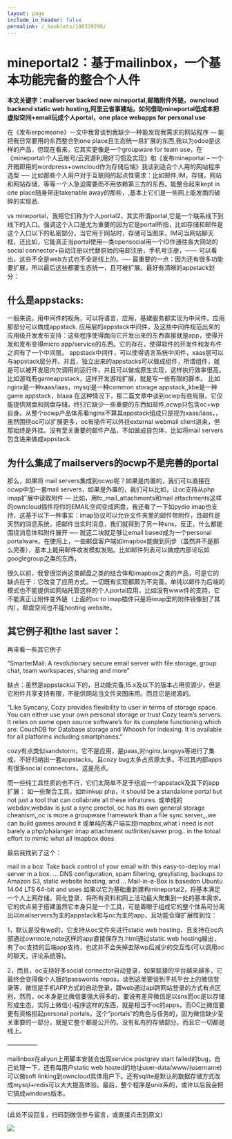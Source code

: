 ```yaml
---
layout: page
include_in_header: false
permalink: /_booklets/106339298/
---
```

mineportal2：基于mailinbox，一个基本功能完备的整合个人件
=====

__本文关键字：mailserver backed new mineportal,邮箱附件外链，owncloud backend static web hosting,阿里云省事建站，如何借助mineportal低成本把虚拟空间+email玩成个人portal，one place webapps for personal use__

在《发布erpcmsone》一文中我曾谈到我缺少一种能发现我需求的网站程序 — 能把我日常要用的东西整合到one place且生态统一易扩展的东西,我以为odoo是这样的产品，但现在看来，它其实更像是一个groupware for team use，在《mineportal:个人云帐号/云资源利用好习惯及实现》和《发布mineportal – 一个开箱即用的wordpress+owncloud作为存储后端》我谈到适合个人用的网站程序选型 —- 比如那些个人用户对于互联网的起点性需求：比如邮件,IM，存储，网站和网站存储，等等一个人急迫需要而不用依赖第三方的东西，能整合起来kept in one place随身带走takenable away的那些，,基本上它们是一些网上能发面的破碎的实现品.

vs mineportal，我把它们称为个人portal2，其实所谓portal,它是一个联系线下到线下的入口。强调这个入口是尤为重要的因为它是portal所指，比如存储和邮件是这个入口以下的私密部分，当它用于网站时，存储可当图床，IM可当网站聊天框，还比如，它能真正当portal使用—类opensocial用一个ID作通往各大网站的social connector+自动注册以代替原始的电邮注册，手机号注册，—— 可以看出，这些不全是web方式也不全是线上的。—- 最重要的一点：因为还有很多功能要扩展，所以最后这些都要生态统一，且可被扩展。最好有清晰的appstack划分：

什么是appstacks:
-----
 
一般来说，用中间件的视角，可以将语言，应用，基建服务都实现为中间件。应用那部分可以做成appstack.
应用层的appstack中间件，及这些中间件规范出来的应用级开发发布支持：这些程序使得面向它开发出来的东西直接就是app，使得开发和发布变得micro app/service的东西。它的存在，使得软件的开发件和发布件之间有了一个中间层。
appstack中间件，可以使得语言系统中间件，xaas层可以与appstack层分开。并且，独立出来的appstacks可以做成组件，所谓组件，就是可以被开发层内欠调用的运行件，并且可以做成原生实现，这样执行效率很高。比如游戏有gameappstack，这样开发游戏扩展，就是写一些有限的脚本。
比如nginx是一种xaas/iaas，mysql是一种common storage appstack,,kbe是一种game appstack，blaaa
在这种情况下，那二篇文章中谈到ocwp有些局限，它仅能提供网盘和网盘存储，终归它缺少一些重要的东西如邮件,ocwp只包含oc+wp自身。从整个ocwp产品体系看nginx不算其appstack组成只是视为xaas/iaas，，虽然围绕oc可以扩展更多，oc有插件可以外挂external webmail client进来，但那始终是外挂。没有至关重要的邮件产品，不如做成自包体，比如将mail servers包含进来做成appstack.

为什么集成了mailservers的ocwp不是完善的portal
-----

那么，如果将 mail servers集成到ocwp呢？如果是内置的，我们可以直接在ocwp中加一套mail servers，如果是外置的，我们可以比如，让oc支持从php imap扩展中读取附件 — 比如，用fc_mail_attachments和mail attachments这样的owncloud插件将你的EMAIL空间变成网盘，我还看了一下如pydio imap也支持，这基于以下一种事实：imap协议可以允许文件夹里的邮件带附件，且邮件是天然的消息系统，把邮件当实时消息，我们就得到了另一种sns，反正，什么都能围绕消息体和附件展开 —- 就这二块就足够让email based成为一个personal portalware。在使用上，一些邮盘客户端如imapbox能做到同步（虽然并不是那么完善），基本上能用邮件收发模拟发贴。比如邮件列表可以做成内部论坛如googlegroup之类的东西，

很久以前，我曾很崇尚这类邮盘之类的结合体和imapbox之类的产品，可是它的缺点在于：它改变了应用方式。一切既有实现都颇为不完善。单纯以邮件为后端的模式也不能提供如网站托管这样的个人portal应用，比如没有www件的支持，它不能真正让附件变外链（上面的oc to imap插件只是将imap里的附件镜像到了其内），邮盘空间也不能hosting website。

其它例子和the last saver：
-----

再来看一些其它例子

“SmarterMail: A revolutionary secure email server with file storage, group chat, team workspaces, sharing and more”
 
缺点：虽然是appstack以下的，且功能完备,15.x及以下的版本占用资源少，但是它附件共享支持有限，不能供网站当文件夹图床用。而且它是闭源的。
 
“Like Syncany, Cozy provides flexibility to user in terms of storage space. You can either use your own personal storage or trust Cozy team’s servers. It relies on some open source software’s for its complete functioning which are: CouchDB for Database storage and Whoosh for indexing. It is available for all platforms including smartphones.”
 
cozy有点类似sandstorm，它不是应用，是paas,对nginx,langsys等进行了集成，不好归纳出一套appstacks。且cozy bug太多占资源太多。不过其内部apps有很多social connectors，这是亮点。
 
 
而一些纯工具性质的也不行，它们太简单不足于组成一个appstack及其下的app扩展：
如一些聚合工具，如thinkup php，it should be a standalone portal but not just a tool that can collabrate all these infratures.
或单纯的webdav,webdav is just a sync proctol, oc has its own general storage cheanism,,oc is more a groupware framework than a file sync server,,,we can build games around it
或单纯的客户端实现imapbox,what i need is not barely a php/phalanger imap attachment outlinker/saver prog.. in the totoal effort to mimic what all imapbox does
 
最后我找到了这个：

mail in a box:
Take back control of your email with this easy-to-deploy mail server in a box. … DNS configuration, spam filtering, greylisting, backups to Amazon S3, static website hosting, and … Mail-in-a-Box is basedon Ubuntu 14.04 LTS 64-bit and uses
如果以它为基础重新建构mineportal2，将基本满足一个人上网存储，简化登录，将所有资料和网上活动最大聚集到一处的基本需求。它的优点易于搭建虽然它本身只是一个工具，可是着眼于组成它的整个体系可分离出以mailservers为主的appstack和与oc为主的app，且功能合理扩展性到位：

1，默认是没有wp的，它支持从oc文件夹进行static web hosting，且支持在oc内部通过ownnote,note这样的app直接保存为.html通过static web hosting输出，有了oc支持的后端app支持，也这并不会失掉去除wp后减少的交互性(可以调用oc的聊天，评论系统等)。

2，而且，oc支持好多social connector自动登录，如果联接的平台越来越多，它最终会变得像个人版的passwords repos，谈到这里要谈到手机平台上的微信登录等，微信是手机APP方式的自动登录，跟web通过api跨网站登录的方式有点区别，然而，oc本身是比微信要强大得多的，要说有差异微信是以sns而oc是以存储形成生态，实际上微信小程序这样的东西，就是相当于oc的apps，而OC比微信要更有资格担起personal portals，这个”portals”的角色与任务的，因为微信缺少至关重要的一部分，就是它整个都是公开的。没有私有的存储部分。而且它一切都是线上。

—————

mailinbox在aliyun上用脚本安装会出现service postgrey start failed的bug，自己处理一下，还有每用户static web hosted的地址user-data/www/(username)可以做soft linking到owncloud具体用户下。还有sqlite是默认的数据存储方式改成mysql+redis可以大大提高体验。最后，整个程序是unix系的，或许以后我会把它搞成windows版本。


-----


(此处不设回复，扫码到微信参与留言，或直接点击到原文)

![](/p/106339298/qrcode.png)

<!-- Markdeep: -->
<meta charset="utf-8">
<link rel="stylesheet" href="../../res/aloha.css?">

<script src="../../res/markdeep.min.js" charset="utf-8"></script>



